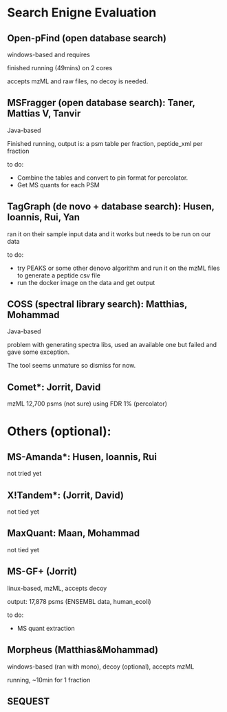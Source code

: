# Search Enigne Evaluation


## Open-pFind (open database search)
windows-based and requires 

finished running (49mins) on 2 cores

accepts mzML and raw files, no decoy is needed.

## MSFragger (open database search): Taner, Mattias V, Tanvir
Java-based

Finished running, output is: a psm table per fraction,  peptide_xml per fraction 

to do:

- Combine the tables and convert to pin format for percolator.
- Get MS quants for each PSM

## TagGraph (de novo + database search): Husen, Ioannis, Rui, Yan
ran it on their sample input data and it works but needs to be run on our data

to do:

- try PEAKS or some other denovo algorithm and run it on the mzML files to generate a peptide csv file 
- run the docker image on the data and get output

## COSS (spectral library search):  Matthias, Mohammad
Java-based

problem with generating spectra libs, used an available one but failed and gave some exception. 

The tool seems unmature so dismiss for now.

## Comet*: Jorrit, David
mzML
12,700 psms (not sure) using FDR 1% (percolator)

# Others (optional):
## MS-Amanda*: Husen, Ioannis, Rui
not tried yet

## X!Tandem*: (Jorrit, David)
not tied yet

## MaxQuant: Maan, Mohammad
not tied yet

## MS-GF+ (Jorrit)
linux-based, mzML, accepts decoy

output: 17,878 psms (ENSEMBL data, human_ecoli)

to do:

- MS quant extraction

## Morpheus (Matthias&Mohammad)
windows-based (ran with mono), decoy (optional), accepts mzML

running, ~10min for 1 fraction

## SEQUEST
